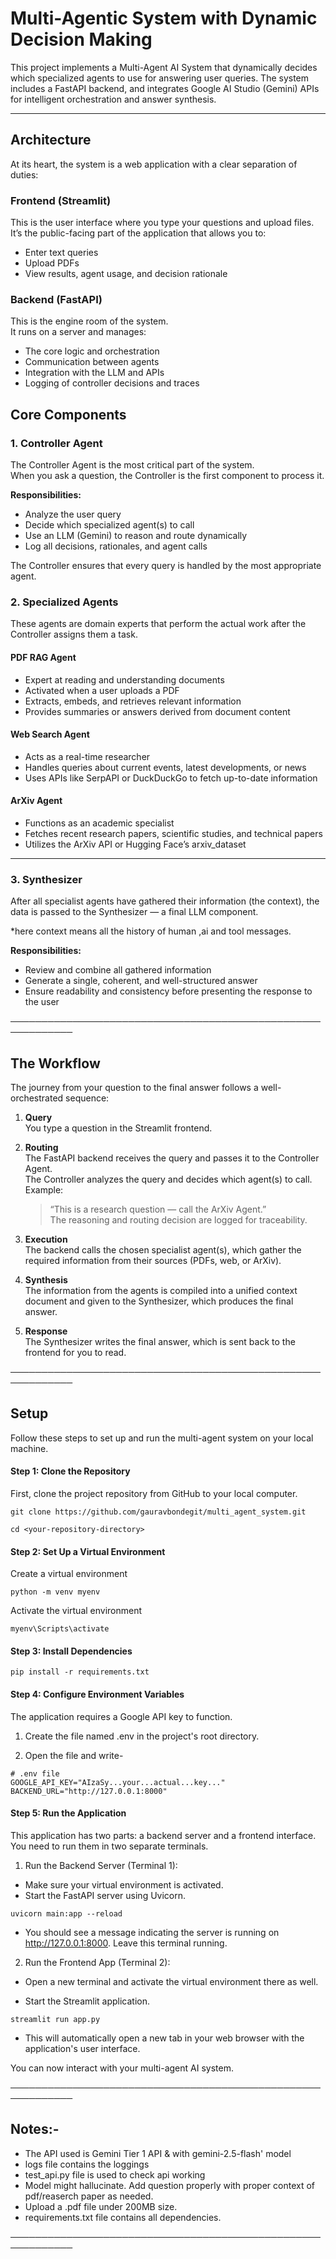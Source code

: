 
# Multi-Agentic System with Dynamic Decision Making

This project implements a Multi-Agent AI System that dynamically decides which specialized agents to use for answering user queries. The system includes a FastAPI backend, and integrates Google AI Studio (Gemini) APIs for intelligent orchestration and answer synthesis.

___

## Architecture

At its heart, the system is a web application with a clear separation of duties:

### Frontend (Streamlit)
This is the user interface where you type your questions and upload files.  
It’s the public-facing part of the application that allows you to:
- Enter text queries
- Upload PDFs
- View results, agent usage, and decision rationale

### Backend (FastAPI)
This is the engine room of the system.  
It runs on a server and manages:
- The core logic and orchestration
- Communication between agents
- Integration with the LLM and APIs
- Logging of controller decisions and traces

## Core Components

### 1. Controller Agent 
The Controller Agent is the most critical part of the system.  
When you ask a question, the Controller is the first component to process it.

**Responsibilities:**
- Analyze the user query
- Decide which specialized agent(s) to call
- Use an LLM (Gemini) to reason and route dynamically
- Log all decisions, rationales, and agent calls

The Controller ensures that every query is handled by the most appropriate agent.

### 2. Specialized Agents 
These agents are domain experts that perform the actual work after the Controller assigns them a task.

#### PDF RAG Agent
- Expert at reading and understanding documents
- Activated when a user uploads a PDF
- Extracts, embeds, and retrieves relevant information
- Provides summaries or answers derived from document content

#### Web Search Agent
- Acts as a real-time researcher
- Handles queries about current events, latest developments, or news
- Uses APIs like SerpAPI or DuckDuckGo to fetch up-to-date information

#### ArXiv Agent
- Functions as an academic specialist
- Fetches recent research papers, scientific studies, and technical papers
- Utilizes the ArXiv API or Hugging Face’s arxiv_dataset

---

### 3. Synthesizer
After all specialist agents have gathered their information (the context), the data is passed to the Synthesizer — a final LLM component.

*here context means all the history of human ,ai and tool messages.

**Responsibilities:**
- Review and combine all gathered information
- Generate a single, coherent, and well-structured answer
- Ensure readability and consistency before presenting the response to the user

────────────────────────────────────────────────────────────
## The Workflow

The journey from your question to the final answer follows a well-orchestrated sequence:

1. **Query**  
   You type a question in the Streamlit frontend.

2. **Routing**  
   The FastAPI backend receives the query and passes it to the Controller Agent.  
   The Controller analyzes the query and decides which agent(s) to call.  
   Example:  
   > “This is a research question — call the ArXiv Agent.”  
   The reasoning and routing decision are logged for traceability.

3. **Execution**  
   The backend calls the chosen specialist agent(s), which gather the required information from their sources (PDFs, web, or ArXiv).

4. **Synthesis**  
   The information from the agents is compiled into a unified context document and given to the Synthesizer, which produces the final answer.

5. **Response**  
   The Synthesizer writes the final answer, which is sent back to the frontend for you to read.

────────────────────────────────────────────────────────────
## Setup

Follow these steps to set up and run the multi-agent system on your local machine.

#### Step 1: Clone the Repository
First, clone the project repository from GitHub to your local computer.

```
git clone https://github.com/gauravbondegit/multi_agent_system.git

cd <your-repository-directory>
```
#### Step 2: Set Up a Virtual Environment

Create a virtual environment
```
python -m venv myenv
```
Activate the virtual environment
```
myenv\Scripts\activate
```
#### Step 3: Install Dependencies

```
pip install -r requirements.txt
```
#### Step 4: Configure Environment Variables
The application requires a Google API key to function.

1. Create the file named .env in the project's root directory.

2. Open the file and write-
```
# .env file
GOOGLE_API_KEY="AIzaSy...your...actual...key..."
BACKEND_URL="http://127.0.0.1:8000"
```

#### Step 5: Run the Application

This application has two parts: a backend server and a frontend interface. You need to run them in two separate terminals.

1. Run the Backend Server (Terminal 1):
- Make sure your virtual environment is activated.
- Start the FastAPI server using Uvicorn.
```
uvicorn main:app --reload
```
- You should see a message indicating the server is running on http://127.0.0.1:8000. Leave this terminal running.

2. Run the Frontend App (Terminal 2):

- Open a new terminal and activate the virtual environment there as well.

- Start the Streamlit application.
```
streamlit run app.py
```
- This will automatically open a new tab in your web browser with the application's user interface.

You can now interact with your multi-agent AI system.

────────────────────────────────────────────────────────────
## Notes:-
- The API used is Gemini Tier 1 API & with gemini-2.5-flash' model
- logs file contains the loggings
- test_api.py file is used to check api working
- Model might hallucinate. Add question properly with proper context of pdf/reaserch paper as needed. 
- Upload a .pdf file under 200MB size.
- requirements.txt file contains all dependencies.
  
────────────────────────────────────────────────────────────



